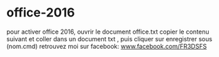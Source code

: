 # office-2016
pour activer office 2016, ouvrir le document office.txt
copier le contenu suivant et coller dans un document txt , puis cliquer sur enregistrer sous (nom.cmd)
retrouvez moi sur facebook: www.facebook.com/FR3DSFS
